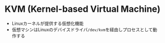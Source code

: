 # KVM (Kernel-based Virtual Machine)
- Linuxカーネルが提供する仮想化機能
- 仮想マシンはLinuxのデバイスドライバ`/dev/kvm`を経由しプロセスとして動作する
